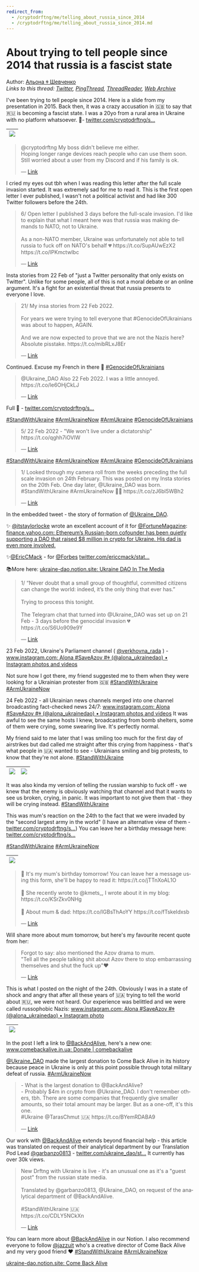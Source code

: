```yaml
---
redirect_from:
  - /cryptodrftng/me/telling_about_russia_since_2014
  - /cryptodrftng/me/telling_about_russia_since_2014.md
---
```

# About trying to tell people since 2014 that russia is a fascist state

Author: [Альона ꑭ Шевченко](https://twitter.com/cryptodrftng)  
*Links to this thread: [Twitter](https://twitter.com/cryptodrftng/status/1535427049954869249), [PingThread](https://pingthread.com/thread/1535427049954869249), [ThreadReader](https://threadreaderapp.com/thread/1535427049954869249.html), [Web Archive](https://web.archive.org/web/*/https://twitter.com/cryptodrftng/status/1535427049954869249)*

I've been trying to tell people since 2014. Here is a slide from my presentation in 2015. Back then, it was a crazy accusation in 🇬🇧 to say that 🇷🇺 is becoming a fascist state. I was a 20yo from a rural area in Ukraine with no platform whatsoever. 🧵- [twitter.com/cryptodrftng/s…](https://twitter.com/cryptodrftng/status/1499207267949977601?s=21&t=Zs_CbSFv2KNiZWyCDk1KHA)

| [![](/media/1535449404387336195/3_1535427046393905153.jpg)](/media/1535449404387336195/3_1535427046393905153.jpg) |
| :-: |

<blockquote class="twitter-tweet">
    <p lang="en" dir="ltr">
    @cryptodrftng My boss didn&#39;t believe me either.  <br />
    Hoping longer range devices reach people who can use them soon.  <br />
    Still worried about a user from my Discord and if his family is ok.<br />
    </p>
    &mdash; <a href="https://twitter.com/EdBraiman/status/1535422973599006722">Link</a>
</blockquote>

I cried my eyes out tbh when I was reading this letter after the full scale invasion started. It was extremely sad for me to read it. This is the first open letter I ever published, I wasn't not a political activist and had like 300 Twitter followers before the 24th.

<blockquote class="twitter-tweet">
    <p lang="en" dir="ltr">
    6/ Open letter I published 3 days before the full-scale invasion. I&#39;d like to explain that what I meant here was that russia was making demands to NATO, not to Ukraine. <br />
    <br />
    As a non-NATO member, Ukraine was unfortunately not able to tell russia to fuck off on NATO&#39;s behalf 💔 https://t.co/SupAUwEzX2 https://t.co/lPKmctwIbc<br />
    </p>
    &mdash; <a href="https://twitter.com/cryptodrftng/status/1530440532513759233">Link</a>
</blockquote>

Insta stories from 22 Feb of "just a Twitter personality that only exists on Twitter". Unlike for some people, all of this is not a moral debate or an online argument. It's a fight for an existential threat that russia presents to everyone I love.

<blockquote class="twitter-tweet">
    <p lang="en" dir="ltr">
    21/ My insa stories from 22 Feb 2022.<br />
    <br />
    For years we were trying to tell everyone that #GenocideOfUkrainians was about to happen, AGAIN. <br />
    <br />
    And we are now expected to prove that we are not the Nazis here? Absolute pisstake. https://t.co/mibRLxJ8Er<br />
    </p>
    &mdash; <a href="https://twitter.com/cryptodrftng/status/1530450641868439552">Link</a>
</blockquote>

Continued. Excuse my French in there 🥲 
[#GenocideOfUkrainians](https://twitter.com/hashtag/GenocideOfUkrainians)

<blockquote class="twitter-tweet">
    <p lang="en" dir="ltr">
    @Ukraine_DAO Also 22 Feb 2022. I was a little annoyed. https://t.co/le6OHjCkLJ<br />
    </p>
    &mdash; <a href="https://twitter.com/cryptodrftng/status/1529972022247317506">Link</a>
</blockquote>

Full 🧵 - [twitter.com/cryptodrftng/s…](https://twitter.com/cryptodrftng/status/1534705088912150528?s=21&t=RgwaX70AgkFQbgTw_VSgbg)

[#StandWithUkraine](https://twitter.com/hashtag/StandWithUkraine) [#ArmUkraineNow](https://twitter.com/hashtag/ArmUkraineNow) [#ArmUkraine](https://twitter.com/hashtag/ArmUkraine) [#GenocideOfUkrainians](https://twitter.com/hashtag/GenocideOfUkrainians)

<blockquote class="twitter-tweet">
    <p lang="en" dir="ltr">
    5/ 22 Feb 2022 - &#34;We won&#39;t live under a dictatorship&#34; https://t.co/qghh7iOVlW<br />
    </p>
    &mdash; <a href="https://twitter.com/cryptodrftng/status/1534706528564953088">Link</a>
</blockquote>

[#StandWithUkraine](https://twitter.com/hashtag/StandWithUkraine) [#ArmUkraineNow](https://twitter.com/hashtag/ArmUkraineNow) [#ArmUkraine](https://twitter.com/hashtag/ArmUkraine) [#GenocideOfUkrainians](https://twitter.com/hashtag/GenocideOfUkrainians)

<blockquote class="twitter-tweet">
    <p lang="en" dir="ltr">
    1/ Looked through my camera roll from the weeks preceding the full scale invasion on 24th February. This was posted on my Insta stories on the 20th Feb. One day later, @Ukraine_DAO was born.  <br />
    #StandWithUkraine #ArmUkraineNow 💙💛 https://t.co/zJ6bl5WBh2<br />
    </p>
    &mdash; <a href="https://twitter.com/cryptodrftng/status/1531800480472514562">Link</a>
</blockquote>

In the embedded tweet - the story of formation of [@Ukraine_DAO](https://twitter.com/Ukraine_DAO). 

✨ [@itstaylorlocke](https://twitter.com/itstaylorlocke) wrote an excellent account of it for [@FortuneMagazine](https://twitter.com/FortuneMagazine): [finance.yahoo.com: Ethereum’s Russian-born cofounder has been quietly supporting a DAO that raised $8 million in crypto for Ukraine. His dad is even more involved.](https://finance.yahoo.com/news/ethereum-russian-born-cofounder-quietly-183929743.html) 

✨[@EricCMack](https://twitter.com/EricCMack) - for [@Forbes](https://twitter.com/Forbes) 
[twitter.com/ericcmack/stat…](https://twitter.com/ericcmack/status/1512167184058908673?s=21&t=M2wvrn8PTrXKIN5ngBy4FA)

📚More here: [ukraine-dao.notion.site: Ukraine DAO In The Media](https://ukraine-dao.notion.site/Ukraine-DAO-In-The-Media-1c195f6501544dfea095f94eba74e38f)

<blockquote class="twitter-tweet">
    <p lang="en" dir="ltr">
    1/ “Never doubt that a small group of thoughtful, committed citizens can change the world: indeed, it’s the only thing that ever has.”<br />
    <br />
    Trying to process this tonight. <br />
    <br />
    The Telegram chat that turned into @Ukraine_DAO was set up on 21 Feb - 3 days before the genocidal invasion 💔 https://t.co/S6Uo909e9Y<br />
    </p>
    &mdash; <a href="https://twitter.com/cryptodrftng/status/1525282533037965315">Link</a>
</blockquote>

23 Feb 2022, Ukraine's Parliament channel ( [@verkhovna_rada](https://twitter.com/verkhovna_rada) ) - [www.instagram.com: Alona #SaveAzov #ꑭ (@alona_ukrainedao) • Instagram photos and videos](https://www.instagram.com/p/CaVqIWFNaH_/?igshid=YmMyMTA2M2Y=)

Not sure how I got there, my friend suggested me to them when they were looking for a Ukrainian protester from 🇬🇧 
[#StandWithUkraine](https://twitter.com/hashtag/StandWithUkraine) [#ArmUkraineNow](https://twitter.com/hashtag/ArmUkraineNow)

24 Feb 2022 - all Ukrainian news channels merged into one channel broadcasting fact-checked news 24/7: [www.instagram.com: Alona #SaveAzov #ꑭ (@alona_ukrainedao) • Instagram photos and videos](https://www.instagram.com/p/CaYV5bONWL0/) 
It was awful to see the same hosts I knew, broadcasting from bomb shelters, some of them were crying, some swearing live. It's perfectly normal.

My friend said to me later that I was smiling too much for the first day of airstrikes but dad called me straight after this crying from happiness - that's what people in 🇺🇦 wanted to see - Ukrainians smiling and big protests, to know that they're not alone. [#StandWithUkraine](https://twitter.com/hashtag/StandWithUkraine)

| [![](/media/1535449404387336195/3_1535439981501620224.jpg)](/media/1535449404387336195/3_1535439981501620224.jpg) | [![](/media/1535449404387336195/3_1535439981694619649.jpg)](/media/1535449404387336195/3_1535439981694619649.jpg) |
| :-: | :-: |

It was also kinda my version of telling the russian warship to fuck off - we knew that the enemy is obviously watching that channel and that it wants to see us broken, crying, in panic. It was important to not give them that - they will be crying instead. [#StandWithUkraine](https://twitter.com/hashtag/StandWithUkraine)

This was mum's reaction on the 24th to the fact that we were invaded by the "second largest army in the world" (I have an alternative view of them - [twitter.com/cryptodrftng/s…](https://twitter.com/cryptodrftng/status/1497421671959076873?s=21&t=M2wvrn8PTrXKIN5ngBy4FA)) 
You can leave her a birthday message here: [twitter.com/cryptodrftng/s…](https://twitter.com/cryptodrftng/status/1535338862540689408?s=21&t=M2wvrn8PTrXKIN5ngBy4FA)

[#StandWithUkraine](https://twitter.com/hashtag/StandWithUkraine) [#ArmUkraineNow](https://twitter.com/hashtag/ArmUkraineNow)

| [![](/media/1535449404387336195/3_1535442594188107778.jpg)](/media/1535449404387336195/3_1535442594188107778.jpg) |
| :-: |

<blockquote class="twitter-tweet">
    <p lang="en" dir="ltr">
    🎉 It&#39;s my mum&#39;s birthday tomorrow! You can leave her a message using this form, she&#39;ll be happy to read it: https://t.co/jTTnXoAL1O <br />
    <br />
    💌 She recently wrote to @kmets_, I wrote about it in my blog: https://t.co/KSrZkv0NHg<br />
    <br />
    📝 About mum &amp; dad: https://t.co/IGBsThAoYY https://t.co/fTskeIdxsb<br />
    </p>
    &mdash; <a href="https://twitter.com/cryptodrftng/status/1535338862540689408">Link</a>
</blockquote>

Will share more about mum tomorrow, but here's my favourite recent quote from her:

<blockquote class="twitter-tweet">
    <p lang="en" dir="ltr">
    Forgot to say: also mentioned the Azov drama to mum. <br />
    &#34;Tell all the people talking shit about Azov there to stop embarrassing themselves and shut the fuck up&#34;❤️<br />
    </p>
    &mdash; <a href="https://twitter.com/cryptodrftng/status/1528084828603789313">Link</a>
</blockquote>

This is what I posted on the night of the 24th. Obviously I was in a state of shock and angry that after all these years of 🇺🇦 trying to tell the world about 🇷🇺, we were not heard. Our experience was belittled and we were called russophobic Nazis: [www.instagram.com: Alona #SaveAzov #ꑭ (@alona_ukrainedao) • Instagram photo](https://www.instagram.com/p/CaWVSBqNhkb/?igshid=YmMyMTA2M2Y=)

| [![](/media/1535449404387336195/3_1535446862219583488.jpg)](/media/1535449404387336195/3_1535446862219583488.jpg) |
| :-: |

In the post I left a link to [@BackAndAlive](https://twitter.com/BackAndAlive), here's a new one: [www.comebackalive.in.ua: Donate | comebackalive](https://www.comebackalive.in.ua/donate)

[@Ukraine_DAO](https://twitter.com/Ukraine_DAO) made the largest donation to Come Back Alive in its history because peace in Ukraine is only at this point possible through total military defeat of russia. [#ArmUkraineNow](https://twitter.com/hashtag/ArmUkraineNow)

<blockquote class="twitter-tweet">
    <p lang="en" dir="ltr">
    - What is the largest donation to @BackAndAlive?<br />
    - Probably $4m in crypto from @Ukraine_DAO. I don&#39;t remember others, tbh. There are some companies that frequently give smaller amounts, so their total amount may be larger.  But as a one-off, it&#39;s this one.<br />
    #Ukraine @TarasChmut 🇺🇦 https://t.co/BYemRDABA9<br />
    </p>
    &mdash; <a href="https://twitter.com/Ukraine_DAO/status/1525267890852749312">Link</a>
</blockquote>

Our work with [@BackAndAlive](https://twitter.com/BackAndAlive) extends beyond financial help - this article was translated on request of their analytical department by our Translation Pod Lead [@garbanzo0813](https://twitter.com/garbanzo0813) - 
[twitter.com/ukraine_dao/st…](https://twitter.com/ukraine_dao/status/1510935822610178051?s=21&t=A5e29qkNT5KXJo_BkJHS_A)
It currently has over 30k views.

<blockquote class="twitter-tweet">
    <p lang="en" dir="ltr">
    New Drftng with Ukraine is live - it&#39;s an unusual one as it&#39;s a &#34;guest post&#34; from the russian state media.<br />
    <br />
    Translated by @garbanzo0813, @Ukraine_DAO, on request of the analytical department of @BackAndAlive.<br />
    <br />
    #StandWithUkraine 🇺🇦 <br />
    https://t.co/CDLY5NCkXn<br />
    </p>
    &mdash; <a href="https://twitter.com/Ukraine_DAO/status/1510935822610178051">Link</a>
</blockquote>

You can learn more about [@BackAndAlive](https://twitter.com/BackAndAlive) in our Notion. I also recommend everyone to follow [@jazzuit](https://twitter.com/jazzuit) who's a creative director of Come Back Alive and my very good friend ❤️
[#StandWithUkraine](https://twitter.com/hashtag/StandWithUkraine) [#ArmUkraineNow](https://twitter.com/hashtag/ArmUkraineNow) 

[ukraine-dao.notion.site: Come Back Alive](https://ukraine-dao.notion.site/Come-Back-Alive-21db9480e63c463f955d8ee899f399fd)
